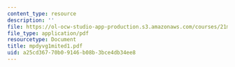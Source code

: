 ```yaml
---
content_type: resource
description: ''
file: https://ol-ocw-studio-app-production.s3.amazonaws.com/courses/21m-735-technical-design-scenery-mechanisms-and-special-effects-spring-2004/a25cd36770b09146b08b3bce4db34ee8_mpdyvg1mited1.pdf
file_type: application/pdf
resourcetype: Document
title: mpdyvg1mited1.pdf
uid: a25cd367-70b0-9146-b08b-3bce4db34ee8
---
```

